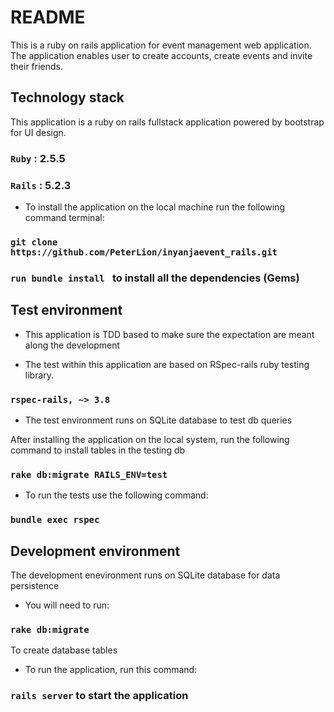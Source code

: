 # README

This is a ruby on rails application for event management web application.
The application enables user to create accounts, create events and invite their friends.

## Technology stack

This application is a ruby on rails fullstack application powered by bootstrap for UI design.

### `Ruby` : 2.5.5

### `Rails` : 5.2.3

* To install the application on the local machine  run the following command terminal:

### `git clone https://github.com/PeterLion/inyanjaevent_rails.git`

### `run bundle install ` to install all the dependencies (Gems)

## Test environment

* This application is TDD based to make sure the expectation are meant along the development

* The test within this application are based on RSpec-rails ruby testing library.

### `rspec-rails, ~> 3.8`

* The test environment runs on SQLite database to test db queries

After installing the application on the local system, run the following command to install tables in the testing db

### `rake db:migrate RAILS_ENV=test`

* To run the tests use the following command:

### `bundle exec rspec`


## Development environment

The development enevironment runs on SQLite database for data persistence

* You will need to run:
### `rake db:migrate` 

To create database tables

* To run the application, run this command:

### `rails server` to start the application

